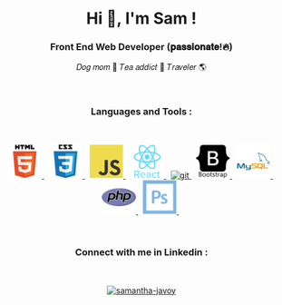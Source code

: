 <h1 align="center">Hi 👋, I'm Sam !</h1>
  <h3 align="center">Front End Web Developer (𝐩𝐚𝐬𝐬𝐢𝐨𝐧𝐚𝐭𝐞!🔥)</h3>
    <p align="center"> 𝐷𝑜𝑔 𝑚𝑜𝑚 🐶 𝑇𝑒𝑎 𝑎𝑑𝑑𝑖𝑐𝑡 🍵 𝑇𝑟𝑎𝑣𝑒𝑙𝑒𝑟 🌎 </p>
      <br>
  <h3 align="center">Languages and Tools :</h3>
      <br>
    <p align="center"> 
        <a href="https://www.w3.org/html/" target="_blank" rel="noreferrer"> 
          <img src="https://raw.githubusercontent.com/devicons/devicon/master/icons/html5/html5-original-wordmark.svg" alt="html5" 
            width="60" height="60"/> 
        </a> 
          &nbsp  
        <a href="https://www.w3schools.com/css/" target="_blank" rel="noreferrer"> 
           <img src="https://raw.githubusercontent.com/devicons/devicon/master/icons/css3/css3-original-wordmark.svg" alt="css3" width="60" height="60"/> 
        </a> 
          &nbsp
        <a href="https://developer.mozilla.org/en-US/docs/Web/JavaScript" target="_blank" rel="noreferrer"> 
          <img src="https://raw.githubusercontent.com/devicons/devicon/master/icons/javascript/javascript-original.svg" alt="javascript" 
            width="60" height="60"/>           
        </a>
          &nbsp
        <a href="https://reactjs.org/" target="_blank" rel="noreferrer"> 
          <img src="https://raw.githubusercontent.com/devicons/devicon/master/icons/react/react-original-wordmark.svg" 
           alt="react" width="60"   height="60"/> 
        </a>    
          &nbsp
        <a href="https://git-scm.com/" target="_blank" rel="noreferrer"> 
            <img src="https://www.vectorlogo.zone/logos/git-scm/git-scm-icon.svg" alt="git" width="60" height="60"/> 
        </a> 
          &nbsp
        <a href="https://getbootstrap.com" target="_blank" rel="noreferrer"> 
          <img src="https://raw.githubusercontent.com/devicons/devicon/master/icons/bootstrap/bootstrap-plain-wordmark.svg" alt="bootstrap" 
            width="60" height="60"/> 
        </a> 
          &nbsp
        <a href="https://www.mysql.com/" target="_blank" rel="noreferrer"> 
          <img src="https://raw.githubusercontent.com/devicons/devicon/master/icons/mysql/mysql-original-wordmark.svg" alt="mysql" 
            width="60" height="60"/> 
        </a> 
          &nbsp 
        <a href="https://www.php.net" target="_blank" rel="noreferrer"> 
          <img src="https://raw.githubusercontent.com/devicons/devicon/master/icons/php/php-original.svg" alt="php" width="60" height="60"/> 
        </a> 
          &nbsp
        <a href="https://www.photoshop.com/en" target="_blank" rel="noreferrer"> 
           <img src="https://raw.githubusercontent.com/devicons/devicon/master/icons/photoshop/photoshop-line.svg" alt="photoshop" 
              width="60" height="60"/> 
        </a> 
          &nbsp
      </p>
    <br>
  <h3 align="center">Connect with me in Linkedin :</h3>
    <br>
    <p align="center">
      <a href="https://linkedin.com/in/samantha-javoy" target="blank">
        <img align="center" src="https://raw.githubusercontent.com/rahuldkjain/github-profile-readme-generator/master/src/images/icons/Social/linked-in-alt.svg" alt="samantha-javoy" height="50" width="60" /></a>
     </p>
